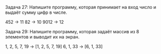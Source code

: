 Задача 27: Напишите программу, которая принимает на вход число и выдаёт сумму цифр в числе.

452 -> 11
82 -> 10
9012 -> 12


Задача 29: Напишите программу, которая задаёт массив из 8 элементов и выводит их на экран.

1, 2, 5, 7, 19 -> [1, 2, 5, 7, 19]
6, 1, 33 -> [6, 1, 33]